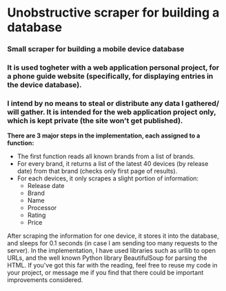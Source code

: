 # Unobstructive scraper for building a database

### Small scraper for building a mobile device database
### It is used togheter with a web application personal project, for a phone guide website (specifically, for displaying entries in the device database).
### I intend by no means to steal or distribute any data I gathered/ will gather. It is intended for the web application project only, which is kept private (the site won't get published).

**There are 3 major steps in the implementation, each assigned to a function:**

- The first function reads all known brands from a list of brands.
- For every brand, it returns a list of the latest 40 devices (by release date) from that brand (checks only first page of results).
- For each devices, it only scrapes a slight portion of information:
  - Release date
  - Brand
  - Name
  - Processor
  - Rating
  - Price

After scraping the information for one device, it stores it into the database, and sleeps for 0.1 seconds (in case I am sending too many requests to the server).
In the implementation, I have used libraries such as urllib to open URLs, and the well known Python library BeautifulSoup for parsing the HTML.
If you've got this far with the reading, feel free to reuse my code in your project, or message me if you find that there could be important improvements considered.